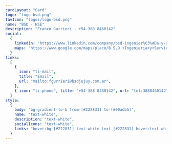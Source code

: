 ```yaml
---
cardLayout: "Card"
logo: "logo-bsd.png"
favIcon: "logos/logo-bsd.png"
name: "BSD - HSE"
description: "Franco Gurrieri - +54 388 8460142"
social:
  {
    linkedin: "https://www.linkedin.com/company/bsd-ingenier%C3%ADa-y-servicios/",
    maps: "https://www.google.com/maps/place/B.S.D.+Ingenieria+y+Servicios/@-24.2216356,-65.2591177,17z/data=!4m6!3m5!1s0x941b06419e4dd54b:0x5651279263e48a5b!8m2!3d-24.2217637!4d-65.2571147!16s%2Fg%2F11g6p36njg?entry=ttu",
  }
links:
  [
    {
      icon: "ti-mail",
      title: "Email",
      url: "mailto:fgurrieri@bsdjujuy.com.ar",
    },
    { icon: "ti-phone", title: "+54 388 8460142", url: "tel:3888460142" },
  ]
style:
  {
    body: "bg-gradient-to-b from-[#222831] to-[#00adb5]",
    name: "text-white",
    description: "text-white",
    socialIcons: "text-white",
    links: "hover:bg-[#222831] text-white text-[#222831] hover:text-white",
  }
---
```

